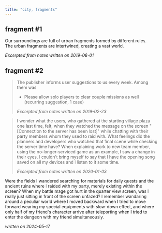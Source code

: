 ```yaml
---
title: "city, fragments"
---
```


fragment #1
--

Our surroundings are full of urban fragments formed by different rules.  
The urban fragments are intertwined, creating a vast world.

*Excerpted from notes written on 2019-08-01*

fragment #2
--

>The publisher informs user suggestions to us every week. Among them was  
>- Please allow solo players to clear couple missions as well (recurring suggestion, 1 case)  
>
>*Excerpted from notes written on 2019-02-23*

>I wonder what the users, who gathered at the starting village plaza one last time, felt, when they watched the message on the screen "[Connection to the server has been lost]" while chatting with their party members whom they used to raid with. What feelings did the planners and developers who watched that final scene while checking the server time have? When explaining work to new team member, using the no-longer-serviced game as an example, I saw a change in their eyes. I couldn't bring myself to say that I have the opening song saved on all my devices and I listen to it some time.
>
>*Excerpted from notes written on 2020-01-03*

Were the fields I wandered searching for materials for daily quests and the ancient ruins where I raided with my party, merely existing within the screen? When my battle mage got hurt in the quarter view screen, was I really just sitting in front of the screen unfazed? I remember wandaring around a peculiar world where I moved backward when I tried to move forward wearing my special equipments with slow-down effect, and where only half of my friend's character arrive after teleporting when I tried to enter the dungeon with my friend simultaneously.

*written on 2024-05-17*